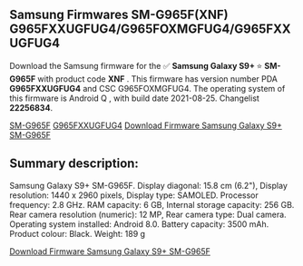 <h2>Samsung Firmwares SM-G965F(XNF) G965FXXUGFUG4/G965FOXMGFUG4/G965FXXUGFUG4</h2>
Download the Samsung firmware for the ✅ <strong>Samsung Galaxy S9+ </strong> ⭐ <strong>SM-G965F</strong> with product code <strong>XNF</strong> . This firmware has version number PDA <strong>G965FXXUGFUG4</strong> and CSC G965FOXMGFUG4. The operating system of this firmware is Android Q , with build date 2021-08-25. Changelist <strong>22256834</strong>.


[SM-G965F](https://samfirm.shop/samsung/model/SM-G965F)
[G965FXXUGFUG4](https://samfirm.shop/samsung/pda/G965FXXUGFUG4)
[Download Firmware Samsung Galaxy S9+ SM-G965F](https://samfirm.shop/samsung/firmware/453798)
<h2>Summary description:</h2>
<p>Samsung Galaxy S9+ SM-G965F. Display diagonal: 15.8 cm (6.2"), Display resolution: 1440 x 2960 pixels, Display type: SAMOLED. Processor frequency: 2.8 GHz. RAM capacity: 6 GB, Internal storage capacity: 256 GB. Rear camera resolution (numeric): 12 MP, Rear camera type: Dual camera. Operating system installed: Android 8.0. Battery capacity: 3500 mAh. Product colour: Black. Weight: 189 g</p>


[Download Firmware Samsung Galaxy S9+ SM-G965F](https://samfirm.shop/samsung/firmware/453798)
